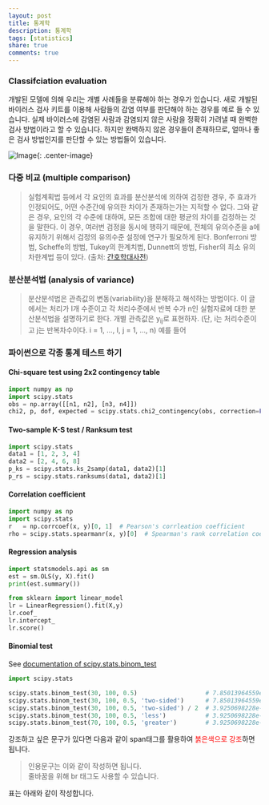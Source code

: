 ```yaml
---
layout: post
title: 통계학
description: 통계학
tags: [statistics]
share: true
comments: true
---
```



### Classifciation evaluation

개발된 모델에 의해 우리는 개별 사례들을 분류해야 하는 경우가 있습니다. 새로 개발된 바이러스 검사 키트를 이용해 사람들의 감염 여부를 판단해야 하는 경우를 예로 들 수 있습니다. 실제 바이러스에 감염된 사람과 감염되지 않은 사람을 정확히 가려낼 때 완벽한 검사 방법이라고 할 수 있습니다. 하지만 완벽하지 않은 경우들이 존재하므로, 얼마나 좋은 검사 방법인지를 판단할 수 있는 방법들이 있습니다.

![Image](https://www.nature.com/nmeth/journal/v13/n8/images/nmeth.3945-F1.jpg "The confusion matrix"){: .center-image}



### 다중 비교 (multiple comparison)

> 실험계획법 등에서 각 요인의 효과를 분산분석에 의하여 검정한 경우, 주 효과가 인정되어도, 어떤 수준간에 유의한 차이가 존재하는가는 지적할 수 없다. 그와 같은 경우, 요인의 각 수준에 대하여, 모든 조합에 대한 평균의 차이를 검정하는 것을 말한다. 이 경우, 여러번 검정을 동시에 행하기 때문에, 전체의 유의수준을 a에 유지하기 위해서 검정의 유의수준 설정에 연구가 필요하게 된다. Bonferroni 방법, Scheffe의 방법, Tukey의 한계치법, Dunnett의 방법, Fisher의 최소 유의차한계법 등이 있다. (출처: [간호학대사전](http://terms.naver.com/entry.nhn?docId=489137&cid=55558&categoryId=55558))

### 분산분석법 (analysis of variance)

> 분산분석법은 관측값의 변동(variability)을 분해하고 해석하는 방법이다. 이 글에서는 처리가 I개 수준이고 각 처리수준에서 반복 수가 n인 실험자료에 대한 분산분석법을 설명하기로 한다. 개별 관측값은 y<sub>ij</sub>로 표현하자. (단, i는 처리수준이고 j는 반복차수이다. i = 1, ..., I, j = 1, ..., n) 예를 들어



### 파이썬으로 각종 통계 테스트 하기

#### Chi-square test using 2x2 contingency table
```python
import numpy as np
import scipy.stats
obs = np.array([[n1, n2], [n3, n4]])
chi2, p, dof, expected = scipy.stats.chi2_contingency(obs, correction=False)
```

#### Two-sample K-S test / Ranksum test

```python
import scipy.stats
data1 = [1, 2, 3, 4]
data2 = [2, 4, 6, 8]
p_ks = scipy.stats.ks_2samp(data1, data2)[1]
p_rs = scipy.stats.ranksums(data1, data2)[1]
```

#### Correlation coefficient

```python
import numpy as np
import scipy.stats
r   = np.corrcoef(x, y)[0, 1]  # Pearson's corrleation coefficient
rho = scipy.stats.spearmanr(x, y)[0]  # Spearman's rank correlation coefficient
```

#### Regression analysis

```python
import statsmodels.api as sm
est = sm.OLS(y, X).fit()
print(est.summary())
```

```python
from sklearn import linear_model
lr = LinearRegression().fit(X,y)
lr.coef_
lr.intercept_
lr.score()
```


#### Binomial test

See [documentation of scipy.stats.binom_test](https://docs.scipy.org/doc/scipy/reference/generated/scipy.stats.binom_test.html)

```python
import scipy.stats

scipy.stats.binom_test(30, 100, 0.5)                   # 7.85013964559e-05
scipy.stats.binom_test(30, 100, 0.5, 'two-sided')      # 7.85013964559e-05
scipy.stats.binom_test(30, 100, 0.5, 'two-sided') / 2  # 3.9250698228e-05
scipy.stats.binom_test(30, 100, 0.5, 'less')           # 3.9250698228e-05
scipy.stats.binom_test(70, 100, 0.5, 'greater')        # 3.9250698228e-05
```



강조하고 싶은 문구가 있다면 다음과 같이 span태그를 활용하여 <span style="color:red">붉은색으로 강조</span>하면 됩니다.

> 인용문구는 이와 같이 작성하면 됩니다. <br/> 줄바꿈을 위해 br 태그도 사용할 수 있습니다.


표는 아래와 같이 작성합니다.